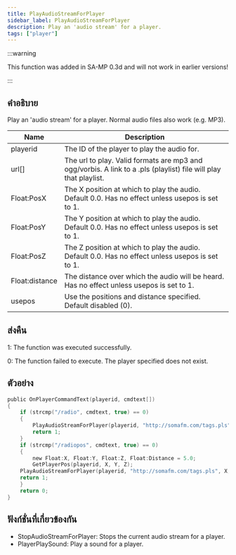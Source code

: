 ```yaml
---
title: PlayAudioStreamForPlayer
sidebar_label: PlayAudioStreamForPlayer
description: Play an 'audio stream' for a player.
tags: ["player"]
---
```


:::warning

This function was added in SA-MP 0.3d and will not work in earlier versions!

:::

## คำอธิบาย

Play an 'audio stream' for a player. Normal audio files also work (e.g. MP3).

| Name           | Description                                                                                                      |
| -------------- | ---------------------------------------------------------------------------------------------------------------- |
| playerid       | The ID of the player to play the audio for.                                                                      |
| url[]          | The url to play. Valid formats are mp3 and ogg/vorbis. A link to a .pls (playlist) file will play that playlist. |
| Float:PosX     | The X position at which to play the audio. Default 0.0. Has no effect unless usepos is set to 1.                 |
| Float:PosY     | The Y position at which to play the audio. Default 0.0. Has no effect unless usepos is set to 1.                 |
| Float:PosZ     | The Z position at which to play the audio. Default 0.0. Has no effect unless usepos is set to 1.                 |
| Float:distance | The distance over which the audio will be heard. Has no effect unless usepos is set to 1.                        |
| usepos         | Use the positions and distance specified. Default disabled (0).                                                  |

## ส่งคืน

1: The function was executed successfully.

0: The function failed to execute. The player specified does not exist.

## ตัวอย่าง

```c
public OnPlayerCommandText(playerid, cmdtext[])
{
    if (strcmp("/radio", cmdtext, true) == 0)
    {
        PlayAudioStreamForPlayer(playerid, "http://somafm.com/tags.pls");
        return 1;
    }
    if (strcmp("/radiopos", cmdtext, true) == 0)
    {
        new Float:X, Float:Y, Float:Z, Float:Distance = 5.0;
        GetPlayerPos(playerid, X, Y, Z);
    PlayAudioStreamForPlayer(playerid, "http://somafm.com/tags.pls", X, Y, Z, Distance, 1);
    return 1;
    }
    return 0;
}
```

## ฟังก์ชั่นที่เกี่ยวข้องกัน

- StopAudioStreamForPlayer: Stops the current audio stream for a player.
- PlayerPlaySound: Play a sound for a player.
